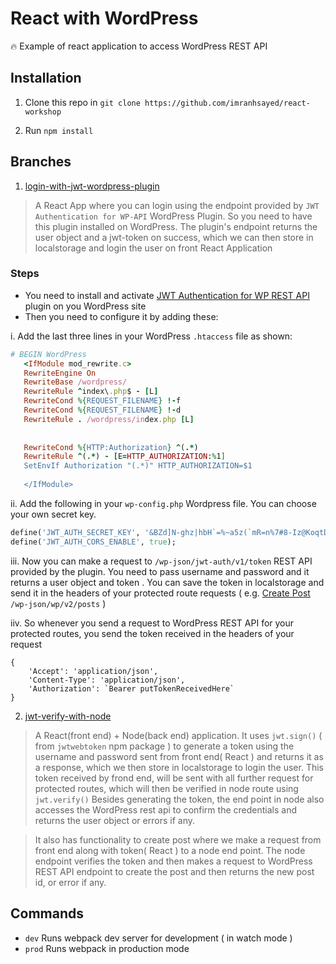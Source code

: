 # React with WordPress

:fire: Example of react application to access WordPress REST API

## Installation

1. Clone this repo in `git clone https://github.com/imranhsayed/react-workshop`

2. Run `npm install`


## Branches
1. [login-with-jwt-wordpress-plugin](https://github.com/imranhsayed/react-with-wordpress/tree/login-with-jwt-wordpress-plugin)

> A React App where you can login using the endpoint provided by `JWT Authentication for WP-API` WordPress Plugin.
So you need to have this plugin installed on WordPress. The plugin's endpoint returns the user object and a jwt-token on success,
which we can then store in localstorage and login the user on front React Application

### Steps
* You need to install and activate [JWT Authentication for WP REST API](https://wordpress.org/plugins/jwt-authentication-for-wp-rest-api/) plugin on you WordPress site
* Then you need to configure it by adding these:

i. Add the last three lines in your WordPress `.htaccess` file as shown:
```ruby
# BEGIN WordPress
   <IfModule mod_rewrite.c>
   RewriteEngine On
   RewriteBase /wordpress/
   RewriteRule ^index\.php$ - [L]
   RewriteCond %{REQUEST_FILENAME} !-f
   RewriteCond %{REQUEST_FILENAME} !-d
   RewriteRule . /wordpress/index.php [L]
   
   
   RewriteCond %{HTTP:Authorization} ^(.*)
   RewriteRule ^(.*) - [E=HTTP_AUTHORIZATION:%1]
   SetEnvIf Authorization "(.*)" HTTP_AUTHORIZATION=$1
   
   </IfModule>
```
ii. Add the following in your `wp-config.php` Wordpress file. You can choose your own secret key.

```ruby
define('JWT_AUTH_SECRET_KEY', '&BZd]N-ghz|hbH`=%~a5z(`mR=n%7#8-Iz@KoqtDhQ6(8h$og%-IbI#>N*T`s9Dg');
define('JWT_AUTH_CORS_ENABLE', true);
```

iii. Now you can make a request to `/wp-json/jwt-auth/v1/token` REST API provided by the plugin. You need to pass 
username and password and it returns a user object and token . You can save the token in localstorage and send it in the headers
of your protected route requests ( e.g. [Create Post](https://developer.wordpress.org/rest-api/reference/posts/#create-a-post) `/wp-json/wp/v2/posts` ) 

iiv. So whenever you send a request to WordPress REST API for your protected routes, you send the token received in the headers of
your request
```
{
	'Accept': 'application/json',
	'Content-Type': 'application/json',
	'Authorization': `Bearer putTokenReceivedHere`
}

```

2. [jwt-verify-with-node](https://github.com/imranhsayed/react-with-wordpress/tree/jwt-verify-with-node)  

> A React(front end) + Node(back end) application. It uses `jwt.sign()` ( from `jwtwebtoken` npm package ) to generate a token using the username and password
sent from front end( React ) and returns it as a response, which we then store in localstorage to login the user.
This token received by frond end, will be sent with all further request for protected routes, which will then be verified in node route
using `jwt.verify()`
Besides generating the token, the end point in node also accesses the WordPress rest api to confirm the credentials and returns the user object
or errors if any.

> It also has functionality to create post where we make a request from front end along with token( React ) to a node end point.
The node endpoint verifies the token and then makes a request to WordPress REST API endpoint to create the post and then returns the
new post id, or error if any.  

## Commands

- `dev` Runs webpack dev server for development ( in watch mode )
- `prod` Runs webpack in production mode

